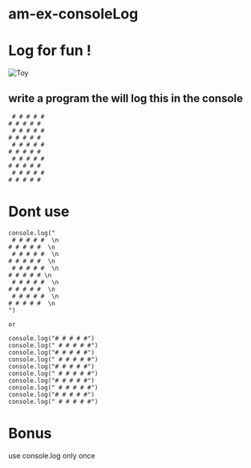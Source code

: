 # am-ex-consoleLog


# Log for fun ! 


![Toy](https://memegenerator.net/img/instances/54740909/consolelog-consolelog.jpg)

## write a program the will log this in the console 

```
 # # # # # 
# # # # # 
 # # # # # 
# # # # # 
 # # # # # 
# # # # # 
 # # # # # 
# # # # # 
 # # # # # 
# # # # # 

```

# Dont use 

```
console.log("
 # # # # #  \n 
# # # # #  \n
 # # # # #  \n
# # # # #  \n
 # # # # #  \n
# # # # # \n
 # # # # #  \n
# # # # #  \n
 # # # # #  \n
# # # # #  \n
")

or 

console.log("# # # # #")
console.log(" # # # # #")
console.log("# # # # #")
console.log(" # # # # #")
console.log("# # # # #")
console.log(" # # # # #")
console.log("# # # # #")
console.log(" # # # # #")
console.log("# # # # #")
console.log(" # # # # #")

```


# Bonus 
use console.log only once 
